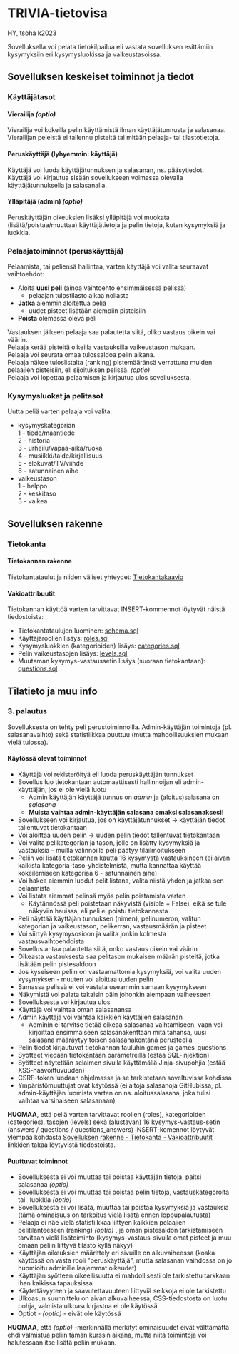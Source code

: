 # TRIVIA-tietovisa
HY, tsoha k2023

Sovelluksella voi pelata tietokilpailua eli vastata sovelluksen esittämiin kysymyksiin eri kysymysluokissa ja vaikeustasoissa.  

## Sovelluksen keskeiset toiminnot ja tiedot

### Käyttäjätasot

#### Vierailija    *(optio)*
Vierailija voi kokeilla pelin käyttämistä ilman käyttäjätunnusta ja salasanaa.  
Vierailijan peleistä ei tallennu pisteitä tai mitään pelaaja- tai tilastotietoja.  

#### Peruskäyttäjä (lyhyemmin: käyttäjä)
Käyttäjä voi luoda käyttäjätunnuksen ja salasanan, ns. pääsytiedot.   
Käyttäjä voi kirjautua sisään sovellukseen voimassa olevalla käyttäjätunnuksella ja salasanalla.  

#### Ylläpitäjä (admin)    *(optio)*
Peruskäyttäjän oikeuksien lisäksi ylläpitäjä voi muokata (lisätä/poistaa/muuttaa) käyttäjätietoja ja pelin tietoja, kuten kysymyksiä ja luokkia.  

### Pelaajatoiminnot (peruskäyttäjä)

Pelaamista, tai peliensä hallintaa, varten käyttäjä voi valita seuraavat vaihtoehdot:  
* Aloita **uusi peli** (ainoa vaihtoehto ensimmäisessä pelissä)  
  - pelaajan tulostilasto alkaa nollasta  
* **Jatka** aiemmin aloitettua peliä  
  - uudet pisteet lisätään aiempiin pisteisiin  
* **Poista** olemassa oleva peli  

Vastauksen jälkeen pelaaja saa palautetta siitä, oliko vastaus oikein vai väärin.   
Pelaaja kerää pisteitä oikeilla vastauksilla vaikeustason mukaan.   
Pelaaja voi seurata omaa tulossaldoa pelin aikana.  
Pelaaja näkee tuloslistalta (ranking) pistemääränsä verrattuna muiden pelaajien pisteisiin, eli sijoituksen pelissä.    *(optio)*  
Pelaaja voi lopettaa pelaamisen ja kirjautua ulos sovelluksesta.   

### Kysymysluokat ja pelitasot

Uutta peliä varten pelaaja voi valita:   
* kysymyskategorian   
  1 - tiede/maantiede   
  2 - historia    
  3 - urheilu/vapaa-aika/ruoka   
  4 - musiikki/taide/kirjallisuus   
  5 - elokuvat/TV/viihde   
  6 - satunnainen aihe   
* vaikeustason   
  1 - helppo   
  2 - keskitaso   
  3 - vaikea   

## Sovelluksen rakenne

### Tietokanta

#### Tietokannan rakenne
Tietokantataulut ja niiden väliset yhteydet: [Tietokantakaavio](https://github.com/a-bzzzz/trivia/blob/main/documentation/db_structure.png)

#### Vakioattribuutit
Tietokannan käyttöä varten tarvittavat INSERT-kommennot löytyvät näistä tiedostoista:
* Tietokantataulujen luominen: 					                        [schema.sql](https://github.com/a-bzzzz/trivia/blob/main/schema.sql)
* Käyttäjäroolien lisäys: 					                            [roles.sql](https://github.com/a-bzzzz/trivia/blob/main/roles.sql)
* Kysymysluokkien (kategorioiden) lisäys: 			                [categories.sql](https://github.com/a-bzzzz/trivia/blob/main/categories.sql)
* Pelin vaikeustasojen lisäys: 					                        [levels.sql](https://github.com/a-bzzzz/trivia/blob/main/levels.sql)
* Muutaman kysymys-vastaussetin lisäys (suoraan tietokantaan): 	[questions.sql](https://github.com/a-bzzzz/trivia/blob/main/questions.sql)
    
## Tilatieto ja muu info

### 3. palautus

Sovelluksesta on tehty peli perustoiminnoilla. Admin-käyttäjän toimintoja (pl. salasanavaihto) sekä statistiikkaa puuttuu (mutta mahdollisuuksien mukaan vielä tulossa).

#### Käytössä olevat toiminnot
- Käyttäjä voi rekisteröityä eli luoda peruskäyttäjän tunnukset
- Sovellus luo tietokantaan automaattisesti hallinnoijan eli admin-käyttäjän, jos ei ole vielä luotu
  - Admin käyttäjän käyttäjä tunnus on *admin* ja (aloitus)salasana on *salasana*
  - **Muista vaihtaa admin-käyttäjän salasana omaksi salasanaksesi!**
- Sovellukseen voi kirjautua, jos on käyttäjätunnukset -> käyttäjän tiedot tallentuvat tietokantaan
- Voi aloittaa uuden pelin -> uuden pelin tiedot tallentuvat tietokantaan
- Voi valita pelikategorian ja tason, jolle on lisätty kysymyksiä ja vastauksia - muilla valinnoilla peli päätyy tilailmoitukseen
- Peliin voi lisätä tietokannan kautta 16 kysymystä vastauksineen (ei aivan kaikista kategoria-taso-yhdistelmistä, mutta kannattaa käyttää kokeilemiseen kategoriaa 6 - satunnainen aihe)
- Voi hakea aiemmin luodut pelit listana, valita niistä yhden ja jatkaa sen pelaamista
- Voi listata aiemmat pelinsä myös pelin poistamista varten
  - Käytännössä peli poistetaan näkyvistä (visible = False), eikä se tule näkyviin hauissa, eli peli ei poistu tietokannasta
- Peli näyttää käyttäjän tunnuksen (nimen), pelinumeron, valitun kategorian ja vaikeustason, pelikerran, vastausmäärän ja pisteet
- Voi siirtyä kysymysosioon ja valita jonkin kolmesta vastausvaihtoehdoista
- Sovellus antaa palautetta siitä, onko vastaus oikein vai väärin
- Oikeasta vastauksesta saa pelitason mukaisen määrän pisteitä, jotka lisätään pelin pistesaldoon
- Jos kyseiseen peliin on vastaamattomia kysymyksiä, voi valita uuden kysymyksen - muuten voi aloittaa uuden pelin
- Samassa pelissä ei voi vastata useammin samaan kysymykseen
- Näkymistä voi palata takaisin päin johonkin aiempaan vaiheeseen
- Sovelluksesta voi kirjautua ulos
- Käyttäjä voi vaihtaa oman salasanansa
- Admin käyttäjä voi vaihtaa kaikkien käyttäjien salasanan
  - Adminin ei tarvitse tietää oikeaa salasanaa vaihtamiseen, vaan voi kirjoittaa ensimmäiseen salasanakenttään mitä tahansa, uusi salasana määräytyy toisen salasanakentänä perusteella
- Pelin tiedot kirjautuvat tietokannan tauluhin games ja games_questions
- Syötteet viedään tietokantaan parametreilla (estää SQL-injektion)
- Syötteet näytetään selaimen sivulla käyttämällä Jinja-sivupohjia (estää XSS-haavoittuvuuden)
- CSRF-token luodaan ohjelmassa ja se tarkistetaan soveltuvissa kohdissa
- Ympäristömuuttujat ovat käytössä (ei aitoja salasanoja GitHubissa, pl. admin-käyttäjän luomista varten on ns. aloitussalasana, joka tulisi vaihtaa varsinaiseen salasanaan)

**HUOMAA**, että peliä varten tarvittavat roolien (roles), kategorioiden (categories), tasojen (levels) sekä (alustavan) 16 kysymys-vastaus-setin (answers / questions / questions_answers) INSERT-komennot löytyvät ylempää kohdasta [Sovelluksen rakenne - Tietokanta - Vakioattribuutit](https://github.com/a-bzzzz/trivia/blob/main/README.md#vakioattribuutit) linkkien takaa löytyvistä tiedostoista.

#### Puuttuvat toiminnot
- Sovelluksesta ei voi muuttaa tai poistaa käyttäjän tietoja, paitsi salasanaa    *(optio)*
- Sovelluksesta ei voi muuttaa tai poistaa pelin tietoja, vastauskategoroita tai -luokkia    *(optio)*
- Sovelluksesta ei voi lisätä, muuttaa tai poistaa kysymyksiä ja vastauksia (tämä ominaisuus on tarkoitus vielä lisätä ennen loppupalautusta)
- Pelaaja ei näe vielä statistiikkaa liittyen kaikkien pelaajien pelitilanteeseen (ranking)  *(optio)* , ja oman pistesaldon tarkistamiseen tarvitaan vielä lisätoiminto (kysymys-vastaus-sivulla omat pisteet ja muu omaan peliin liittyvä tilasto kyllä näkyy)
- Käyttäjän oikeuksien määrittely eri sivuille on alkuvaiheessa (koska käytössä on vasta rooli "peruskäyttäjä", mutta salasanan vaihdossa on jo huomioitu adminille laajemmat oikeudet)
- Käyttäjän syötteen oikeellisuutta ei mahdollisesti ole tarkistettu tarkkaan ihan kaikissa tapauksissa
- Käytettävyyteen ja saavutettavuuteen liittyviä seikkoja ei ole tarkistettu
- Ulkoasun suunnittelu on aivan alkuvaiheessa, CSS-tiedostosta on luotu pohja, valmista ulkoasukirjastoa ei ole käytössä
- Optiot - *(optio)* - eivät ole käytössä
  
**HUOMAA**, että *(optio)* -merkinnällä merkityt ominaisuudet eivät välttämättä ehdi valmistua peliin tämän kurssin aikana, mutta niitä toimintoja voi halutessaan itse lisätä peliin mukaan.
